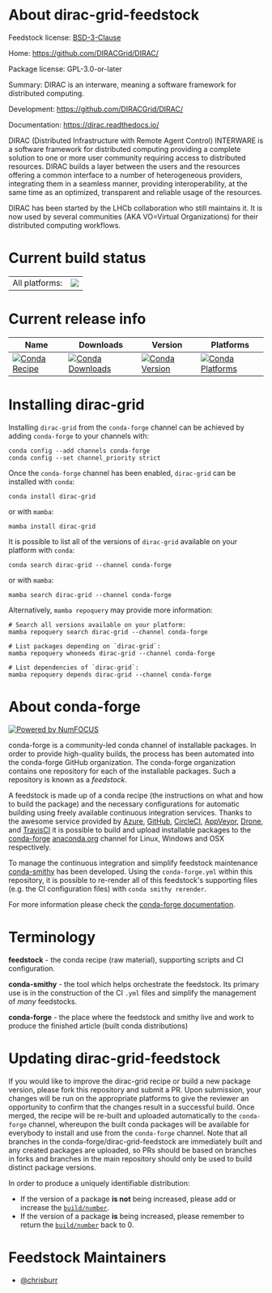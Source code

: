 About dirac-grid-feedstock
==========================

Feedstock license: [BSD-3-Clause](https://github.com/conda-forge/dirac-grid-feedstock/blob/main/LICENSE.txt)

Home: https://github.com/DIRACGrid/DIRAC/

Package license: GPL-3.0-or-later

Summary: DIRAC is an interware, meaning a software framework for distributed computing.

Development: https://github.com/DIRACGrid/DIRAC/

Documentation: https://dirac.readthedocs.io/

DIRAC (Distributed Infrastructure with Remote Agent Control) INTERWARE is a
software framework for distributed computing providing a complete solution
to one or more user community requiring access to distributed resources.
DIRAC builds a layer between the users and the resources offering a common
interface to a number of heterogeneous providers, integrating them in a
seamless manner, providing interoperability, at the same time as an
optimized, transparent and reliable usage of the resources.

DIRAC has been started by the LHCb collaboration who still maintains it. It
is now used by several communities (AKA VO=Virtual Organizations) for their
distributed computing workflows.


Current build status
====================


<table><tr><td>All platforms:</td>
    <td>
      <a href="https://dev.azure.com/conda-forge/feedstock-builds/_build/latest?definitionId=6748&branchName=main">
        <img src="https://dev.azure.com/conda-forge/feedstock-builds/_apis/build/status/dirac-grid-feedstock?branchName=main">
      </a>
    </td>
  </tr>
</table>

Current release info
====================

| Name | Downloads | Version | Platforms |
| --- | --- | --- | --- |
| [![Conda Recipe](https://img.shields.io/badge/recipe-dirac--grid-green.svg)](https://anaconda.org/conda-forge/dirac-grid) | [![Conda Downloads](https://img.shields.io/conda/dn/conda-forge/dirac-grid.svg)](https://anaconda.org/conda-forge/dirac-grid) | [![Conda Version](https://img.shields.io/conda/vn/conda-forge/dirac-grid.svg)](https://anaconda.org/conda-forge/dirac-grid) | [![Conda Platforms](https://img.shields.io/conda/pn/conda-forge/dirac-grid.svg)](https://anaconda.org/conda-forge/dirac-grid) |

Installing dirac-grid
=====================

Installing `dirac-grid` from the `conda-forge` channel can be achieved by adding `conda-forge` to your channels with:

```
conda config --add channels conda-forge
conda config --set channel_priority strict
```

Once the `conda-forge` channel has been enabled, `dirac-grid` can be installed with `conda`:

```
conda install dirac-grid
```

or with `mamba`:

```
mamba install dirac-grid
```

It is possible to list all of the versions of `dirac-grid` available on your platform with `conda`:

```
conda search dirac-grid --channel conda-forge
```

or with `mamba`:

```
mamba search dirac-grid --channel conda-forge
```

Alternatively, `mamba repoquery` may provide more information:

```
# Search all versions available on your platform:
mamba repoquery search dirac-grid --channel conda-forge

# List packages depending on `dirac-grid`:
mamba repoquery whoneeds dirac-grid --channel conda-forge

# List dependencies of `dirac-grid`:
mamba repoquery depends dirac-grid --channel conda-forge
```


About conda-forge
=================

[![Powered by
NumFOCUS](https://img.shields.io/badge/powered%20by-NumFOCUS-orange.svg?style=flat&colorA=E1523D&colorB=007D8A)](https://numfocus.org)

conda-forge is a community-led conda channel of installable packages.
In order to provide high-quality builds, the process has been automated into the
conda-forge GitHub organization. The conda-forge organization contains one repository
for each of the installable packages. Such a repository is known as a *feedstock*.

A feedstock is made up of a conda recipe (the instructions on what and how to build
the package) and the necessary configurations for automatic building using freely
available continuous integration services. Thanks to the awesome service provided by
[Azure](https://azure.microsoft.com/en-us/services/devops/), [GitHub](https://github.com/),
[CircleCI](https://circleci.com/), [AppVeyor](https://www.appveyor.com/),
[Drone](https://cloud.drone.io/welcome), and [TravisCI](https://travis-ci.com/)
it is possible to build and upload installable packages to the
[conda-forge](https://anaconda.org/conda-forge) [anaconda.org](https://anaconda.org/)
channel for Linux, Windows and OSX respectively.

To manage the continuous integration and simplify feedstock maintenance
[conda-smithy](https://github.com/conda-forge/conda-smithy) has been developed.
Using the ``conda-forge.yml`` within this repository, it is possible to re-render all of
this feedstock's supporting files (e.g. the CI configuration files) with ``conda smithy rerender``.

For more information please check the [conda-forge documentation](https://conda-forge.org/docs/).

Terminology
===========

**feedstock** - the conda recipe (raw material), supporting scripts and CI configuration.

**conda-smithy** - the tool which helps orchestrate the feedstock.
                   Its primary use is in the construction of the CI ``.yml`` files
                   and simplify the management of *many* feedstocks.

**conda-forge** - the place where the feedstock and smithy live and work to
                  produce the finished article (built conda distributions)


Updating dirac-grid-feedstock
=============================

If you would like to improve the dirac-grid recipe or build a new
package version, please fork this repository and submit a PR. Upon submission,
your changes will be run on the appropriate platforms to give the reviewer an
opportunity to confirm that the changes result in a successful build. Once
merged, the recipe will be re-built and uploaded automatically to the
`conda-forge` channel, whereupon the built conda packages will be available for
everybody to install and use from the `conda-forge` channel.
Note that all branches in the conda-forge/dirac-grid-feedstock are
immediately built and any created packages are uploaded, so PRs should be based
on branches in forks and branches in the main repository should only be used to
build distinct package versions.

In order to produce a uniquely identifiable distribution:
 * If the version of a package **is not** being increased, please add or increase
   the [``build/number``](https://docs.conda.io/projects/conda-build/en/latest/resources/define-metadata.html#build-number-and-string).
 * If the version of a package **is** being increased, please remember to return
   the [``build/number``](https://docs.conda.io/projects/conda-build/en/latest/resources/define-metadata.html#build-number-and-string)
   back to 0.

Feedstock Maintainers
=====================

* [@chrisburr](https://github.com/chrisburr/)

